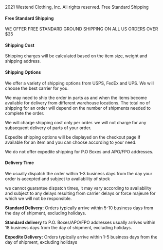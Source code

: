  2021 Westend Clothing, Inc. All rights reserved.
 Free Standard Shipping<div class="terms-conditions">
    <h4>Free Standard Shipping</h4>
    <p>WE OFFER FREE STANDARD GROUND SHIPPING ON ALL US ORDERS OVER $35</p>
    <h4>Shipping Cost</h4>
    <p>Shipping charges will be calculated based on the item size, weight and shipping address.</p>
    <h4>Shipping Options</h4>
    <p>We offer a variety of shipping options from USPS, FedEx and UPS. We will choose the best carrier for you.</p>
    <p>We may need to ship the order in parts as and when the items become available for delivery from different warehouse locations. The total no of shipping for an order will depend on the number of shipments needed to complete the order.</p>
    <p>We will charge shipping cost only per order. we will not charge for any subsequent delivery of parts of your order.</p>
    <p>Expedite shipping options will be displayed on the checkout page if available for an item and you can choose according to your need.</p>
    <p>We do not offer expedite shipping for P.O Boxes and APO/FPO addresses.</p>
    <h4>Delivery Time</h4>
    <p>We usually dispatch the order within 1-3 business days from the day your order is accepted and subject to availability of stock</p>
    <p>we cannot guarantee dispatch times, it may vary according to availability and subject to any delays resulting from carrier delays or force majeure for which we will not be responsible.</p>
    <p><strong>Standard Delivery:</strong> Orders typically arrive within 5-10 business days from the day of shipment, excluding holidays.</p>
    <p><strong>Standard delivery</strong> to P.O. Boxes/APO/FPO addresses usually arrives within 18 business days from the day of shipment, excluding holidays.</p>
    <p><strong>Expedite Delivery:</strong> Orders typically arrive within 1-5 business days from the day of shipment, excluding holidays</p>
</div>
 
